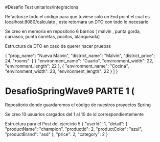 #Desafio Test unitarios/integracions

Refactorize todo el código para que tuviese solo un End point el cual es localhost:8080/calculate , este retornara un DTO con todo lo necesario

Se creo en memoria en repositorio 6 barrios ( malvin , punta gorda, carrasco, punta carretas, pocitos, blanqueada) 

Estructura de DTO en caso de querer hacer pruebas


{
  "prop_name": "Nueva Malvin",
  "district_name": "Malvin",
  "district_price": 24,
  "rooms": [
    {
      "environment_name": "Cuarto",
      "environment_width": 22,
      "environment_length": 22
    },
    {
      "environment_name": "Cocina",
      "environment_width": 23,
      "environment_length": 22
    }
  ]
}

# DesafioSpringWave9 PARTE 1 (
Repositorio donde guardaremos el código de nuestros proyectos Spring

Se creo 10 usuarios cargados del 1 al 10 de id correspondientemente

Estructura para el Post del ejercicio 5
{
    "userId": 1,
    "detail": {
        "productName": "champion",
        "productId": 2,
        "productColor": "azul",
        "productBrand": "asd"
    },
    "price": 2,
    "category": 2
}

